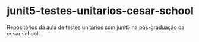 # junit5-testes-unitarios-cesar-school
Repositórios da aula de testes unitários com junit5 na pós-graduação da cesar school.
